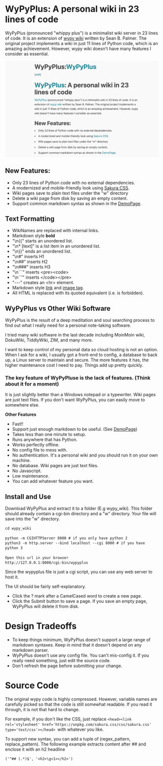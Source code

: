 # WyPyPlus: A personal wiki in 23 lines of code

WyPyPlus (pronounced "whippy plus") is a minimalist wiki server in 23 lines of code. It is an extension of [wypy wiki](http://infomesh.net/2003/wypy/) written by Sean B. Palmer. The original project implements a wiki in just 11 lines of Python code, which is an amazing achievement. However, wypy wiki doesn't have many features I consider as essential.

![screenshot](example.png)

## New Features:
* Only 23 lines of Python code with no external dependencies.
* A modernized and mobile-friendly look using [Sakura CSS](https://github.com/oxalorg/sakura).
* Wiki pages save to plain text files under the "w" directory
* Delete a wiki page from disk by saving an empty content.
* Support common markdown syntax as shown in the [DemoPage](https://github.com/lchen198/wypyplus/blob/main/w/DemoPage).

## Text Formatting
* WikiNames are replaced with internal links.
* Markdown style ****bold****
* "\n{{" starts an unordered list.
* "\n* [text]" is a list item in an unordered list.
* "\n}}" ends an unordered list.
* "\n#" inserts H1
* "\n##" inserts H2
* "\n###" inserts H3
* "\n\`\`\`" inserts \<pre\>\<code\>
* "\n\`\`\'" inserts \<\/code\>\<\/pre\>
* "---" creates an \<hr\> element.
* Markdown style [link](https://www.markdownguide.org/basic-syntax/#links) and [image tag](https://www.markdownguide.org/basic-syntax/#images-1).
* All HTML is replaced with its quoted equivalent (i.e. is forbidden).

## WyPyPlus vs Other Wiki Software

WyPyPlus is the result of a deep meditation and soul searching process to find out what I really need for a personal note-taking software.

I tried many wiki software in the last decade including MoinMoin wiki, DokuWiki, TiddlyWiki, ZIM, and many more. 

I want to keep control of my personal data so cloud hosting is not an option. When I ask for a wiki, I usually got a front-end to config, a database to back up, a Linux server to maintain and secure. The more features it has, the higher maintenance cost I need to pay. Things add up pretty quickly. 

### The key feature of WyPyPluse is the lack of features. (Think about it for a moment)

It is just slightly better than a Windows notepad or a typewriter. Wiki pages are just text files. If you don't want WyPyPlus, you can easily move to somewhere else.

**Other Features** 
* Fast!!
* Support just enough markdown to be useful. (See [DemoPage](https://github.com/lchen198/wypyplus/blob/main/w/DemoPage))
* Takes less than one minute to setup.
* Runs anywhere that has Python.
* Works perfectly offline.
* No config file to mess with.
* No authentication. It's a personal wiki and you should run it on your own machine. 
* No database. Wiki pages are just text files.
* No Javascript.
* Low maintenance.
* You can add whatever feature you want.

## Install and Use
Download WyPyPlus and extract it to a folder (E.g wypy_wiki). This folder should already contain a cgi-bin directory and a "w" directory. Your file will save into the "w" directory.

```
cd wypy_wiki

python -m CGIHTTPServer 8000 # if you only have python 2
python3 -m http.server --bind localhost --cgi 8000 # if you have python 3

Open this url in your browser
http://127.0.0.1:8000/cgi-bin/wypyplus
```

Since the wypyplus file is just a cgi script, you can use any web server to host it. 

The UI should be fairly self-explanatory. 
* Click the ? mark after a CamelCased word to create a new page.
* Click the Submit button to save a page. If you save an empty page, WyPyPlus will delete it from disk.


# Design Tradeoffs

* To keep things minimum, WyPyPlus doesn't support a large range of markdown syntaxes. Keep in mind that it doesn't depend on any markdown parser. 
* WyPyPlus doesn't use any config file. You can't mis-config it. If you really need something, just edit the source code.
* Don't refresh the page before submitting your change.

# Source Code

The original wypy code is highly compressed. However, variable names are carefully picked so that the code is still somewhat readable. If you read it through, it is not that hard to change.

For example, if you don't like the CSS, just replace ```<head><link rel='stylesheet' href='https://unpkg.com/sakura.css/css/sakura.css' type='text/css'></head> ```with whatever you like.

To support new syntax, you can add a tuple of (regex_pattern, replace_pattern). The following example extracts content after ## and enclose it with an h2 headline
```
('^## (.*)$', '<h2>\g<1></h2>')
```

